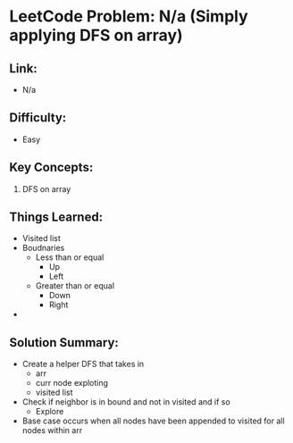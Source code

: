 # LeetCode Problem: N/a (Simply applying DFS on array)

## Link:

- N/a

## Difficulty:

- Easy

## Key Concepts:

1. DFS on array

## Things Learned:

- Visited list
- Boudnaries
  - Less than or equal
    - Up
    - Left
  - Greater than or equal
    - Down
    - Right
-

## Solution Summary:

- Create a helper DFS that takes in
  - arr
  - curr node exploting
  - visited list
- Check if neighbor is in bound and not in visited and if so
  - Explore
- Base case occurs when all nodes have been appended to visited for all nodes within arr
